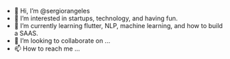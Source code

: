 - 👋 Hi, I’m @sergiorangeles
- 👀 I’m interested in startups, technology, and having fun.
- 🌱 I’m currently learning flutter, NLP, machine learning, and how to build a SAAS.
- 💞️ I’m looking to collaborate on ...
- 📫 How to reach me ...

<!---
sergiorangeles/sergiorangeles is a ✨ special ✨ repository because its `README.md` (this file) appears on your GitHub profile.
You can click the Preview link to take a look at your changes.
--->

